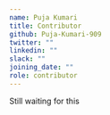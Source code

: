 ```yaml
---
name: Puja Kumari
title: Contributor
github: Puja-Kumari-909
twitter: ""
linkedin: ""
slack: ""
joining_date: ""
role: contributor
---
```


Still waiting for this
